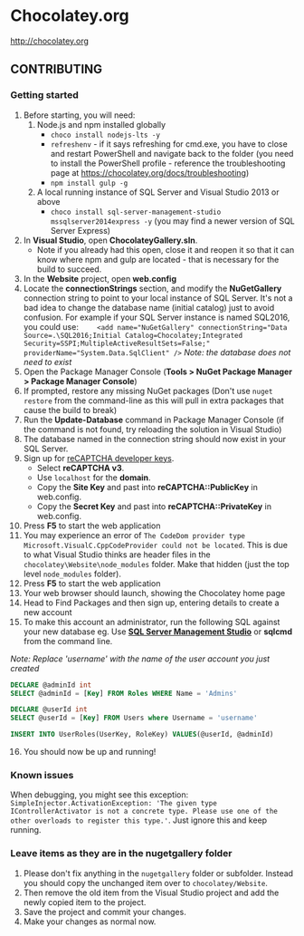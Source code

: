 # Chocolatey.org

http://chocolatey.org

## CONTRIBUTING

### Getting started

 1. Before starting, you will need:
    1. Node.js and npm installed globally
       * `choco install nodejs-lts -y`
       * `refreshenv` - if it says refreshing for cmd.exe, you have to close and restart PowerShell and navigate back to the folder (you need to install the PowerShell profile - reference the troubleshooting page at https://chocolatey.org/docs/troubleshooting)
       * `npm install gulp -g`
    1. A local running instance of SQL Server and Visual Studio 2013 or above
       * `choco install sql-server-management-studio mssqlserver2014express -y` (you may find a newer version of SQL Server Express)
 1. In **Visual Studio**, open **ChocolateyGallery.sln**.
    * Note if you already had this open, close it and reopen it so that it can know where npm and gulp are located - that is necessary for the build to succeed.
 1. In the **Website** project, open **web.config**
 1. Locate the **connectionStrings** section, and modify the **NuGetGallery** connection string to point to your local instance of SQL Server. It's not a bad idea to change the database name (initial catalog) just to avoid confusion. For example if your SQL Server instance is named SQL2016, you could use:
`    <add name="NuGetGallery" connectionString="Data Source=.\SQL2016;Initial Catalog=Chocolatey;Integrated Security=SSPI;MultipleActiveResultSets=False;" providerName="System.Data.SqlClient" />`
*Note: the database does not need to exist*
 1. Open the Package Manager Console (**Tools > NuGet Package Manager > Package Manager Console**)
 1. If prompted, restore any missing NuGet packages (Don't use `nuget restore` from the command-line as this will pull in extra packages that cause the build to break)
 1. Run the **Update-Database** command in Package Manager Console (if the command is not found, try reloading the solution in Visual Studio)
 1. The database named in the connection string should now exist in your SQL Server.
 1. Sign up for [reCAPTCHA developer keys](https://www.google.com/recaptcha/admin/create).
    * Select **reCAPTCHA v3**.
    * Use `localhost` for the **domain**.
    * Copy the **Site Key** and past into **reCAPTCHA::PublicKey** in web.config.
    * Copy the **Secret Key** and past into **reCAPTCHA::PrivateKey** in web.config.
 1. Press **F5** to start the web application
 1. You may experience an error of `The CodeDom provider type Microsoft.VisualC.CppCodeProvider could not be located`. This is due to what Visual Studio thinks are header files in the `chocolatey\Website\node_modules` folder. Make that hidden (just the top level `node_modules` folder).
 1. Press **F5** to start the web application
 1. Your web browser should launch, showing the Chocolatey home page
 1. Head to Find Packages and then sign up, entering details to create a new account
 1. To make this account an administrator, run the following SQL against your new database eg. Use [**SQL Server Management Studio**](https://chocolatey.org/packages/sql-server-management-studio) or **sqlcmd** from the command line.

*Note: Replace 'username' with the name of the user account you just created*

```sql
DECLARE @adminId int
SELECT @adminId = [Key] FROM Roles WHERE Name = 'Admins'

DECLARE @userId int
SELECT @userId = [Key] FROM Users where Username = 'username'

INSERT INTO UserRoles(UserKey, RoleKey) VALUES(@userId, @adminId)
```

16. You should now be up and running!

### Known issues

When debugging, you might see this exception: `SimpleInjector.ActivationException: 'The given type IControllerActivator is not a concrete type. Please use one of the other overloads to register this type.'`.
Just ignore this and keep running.

### Leave items as they are in the nugetgallery folder

 1. Please don't fix anything in the `nugetgallery` folder or subfolder. Instead you should copy the unchanged item over to `chocolatey/Website`.
 1. Then remove the old item from the Visual Studio project and add the newly copied item to the project.
 1. Save the project and commit your changes.
 1. Make your changes as normal now.
